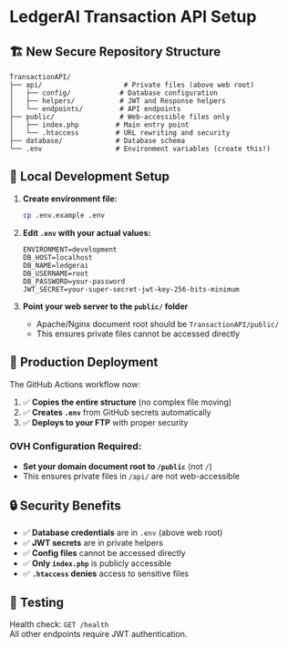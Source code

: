 # LedgerAI Transaction API Setup

## 🏗️ New Secure Repository Structure

```
TransactionAPI/
├── api/                    # Private files (above web root)
│   ├── config/            # Database configuration
│   ├── helpers/           # JWT and Response helpers
│   └── endpoints/         # API endpoints
├── public/                # Web-accessible files only
│   ├── index.php         # Main entry point
│   └── .htaccess         # URL rewriting and security
├── database/             # Database schema
└── .env                  # Environment variables (create this!)
```

## 🔧 Local Development Setup

1. **Create environment file:**
   ```bash
   cp .env.example .env
   ```

2. **Edit `.env` with your actual values:**
   ```env
   ENVIRONMENT=development
   DB_HOST=localhost
   DB_NAME=ledgerai
   DB_USERNAME=root
   DB_PASSWORD=your-password
   JWT_SECRET=your-super-secret-jwt-key-256-bits-minimum
   ```

3. **Point your web server to the `public/` folder**
   - Apache/Nginx document root should be `TransactionAPI/public/`
   - This ensures private files cannot be accessed directly

## 🚀 Production Deployment

The GitHub Actions workflow now:
1. ✅ **Copies the entire structure** (no complex file moving)
2. ✅ **Creates `.env`** from GitHub secrets automatically  
3. ✅ **Deploys to your FTP** with proper security

### OVH Configuration Required:
- **Set your domain document root to `/public`** (not `/`)
- This ensures private files in `/api/` are not web-accessible

## 🔒 Security Benefits

- ✅ **Database credentials** are in `.env` (above web root)
- ✅ **JWT secrets** are in private helpers
- ✅ **Config files** cannot be accessed directly
- ✅ **Only `index.php`** is publicly accessible
- ✅ **`.htaccess` denies** access to sensitive files

## 🧪 Testing

Health check: `GET /health`  
All other endpoints require JWT authentication.